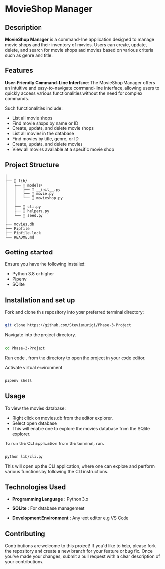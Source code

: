 # MovieShop Manager

## Description

**MovieShop Manager** is a command-line application designed to manage movie shops and their inventory of movies. Users can create, update, delete, and search for movie shops and movies based on various criteria such as genre and title.

## Features

**User-Friendly Command-Line Interface**: The MovieShop Manager offers an intuitive and easy-to-navigate command-line interface, allowing users to quickly access various functionalities without the need for complex commands. 

Such functionalities include:

- List all movie shops
- Find movie shops by name or ID
- Create, update, and delete movie shops
- List all movies in the database
- Find movies by title, genre, or ID
- Create, update, and delete movies
- View all movies available at a specific movie shop

## Project Structure

```
│
├── 📂 lib/                   
│   ├── 📂 models/
│   │   ├── 📄 __init__.py            
│   │   ├── 📄 movie.py
│   │   └── 📄 movieshop.py            
│   │   
│   ├── 📄 cli.py   
│   ├── 📄 helpers.py
│   └── 📄 seed.py
│      
├── movies.db                 
├── Pipfile
├── Pipfile.lock
└── README.md                

```

## Getting started

Ensure you have the following installed:

- Python 3.8 or higher
- Pipenv 
- SQlite

## Installation and set up

Fork and clone this repository into your preferred terminal directory:

```bash

git clone https://github.com/Steviemurigi/Phase-3-Project

```

Navigate into the project directory.

```bash

cd Phase-3-Project

```

Run code . from the directory to open the project in your code editor.

Activate virtual environment

```bash

pipenv shell

```
## Usage

To view the movies database:

- Right click on movies.db from the editor explorer.
- Select open database
- This will enable one to explore the movies database from the SQlite explorer.

To run the CLI application from the terminal, run:

```bash

python lib/cli.py

```

This will open up the CLI application, where one can explore and perform various functions by following the CLI instructions.

## Technologies Used

- **Programming Language** : Python 3.x

- **SQLite** : For database management

- **Development Environment** : Any text editor e.g VS Code

## Contributing

Contributions are welcome to this project! If you'd like to help, please fork the repository and create a new branch for your feature or bug fix. Once you've made your changes, submit a pull request with a clear description of your contributions.




